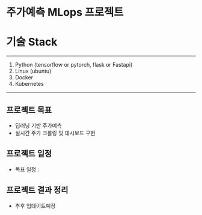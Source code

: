 # 주가예측 MLops 프로젝트

# 기술 Stack

<hr/>

1. Python (tensorflow or pytorch, flask or Fastapi)
2. Linux (ubuntu)
3. Docker
4. Kubernetes


<hr/>

## 프로젝트 목표
 - 딥러닝 기반 주가예측
 - 실시간 주가 크롤링 및 대시보드 구현
## 프로젝트 일정
 - 목표 일정 : 
## 프로젝트 결과 정리
 - 추후 업데이트예정
